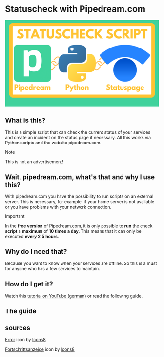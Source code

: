 # Statuscheck with Pipedream.com
![Error](https://github.com/EasyTecRepository/status_pipedream/blob/main/images/Thumbnail_GitHub.png?raw=true)

## What is this?
This is a simple script that can check the current status of your services and create an incident on the status page if necessary.
All this works via Python scripts and the website pipedream.com.

> [!NOTE]
> This is not an advertisement!

## Wait, pipedream.com, what's that and why I use this?
With pipedream.com you have the possibility to run scripts on an external server. This is necessary, for example, if your home server is not available or you have problems with your network connection.

> [!IMPORTANT]
> In the **free version** of Pipedream.com, it is only possible to **run** the check **script** a **maximum** of **10 times a day**. This means that it can only be executed **every 2.5 hours**.

## Why do I need that?
Because you want to know when your services are offline. So this is a must for anyone who has a few services to maintain.

## How do I get it?
Watch this [tutorial on YouTube (german)](https://youtube.com/EasyTec100) or read the following guide.

## The guide

## sources
[Error](https://icons8.com/icon/8122/error) icon by [Icons8](https://icons8.com)

[Fortschrittsanzeige](https://icons8.com/icon/108535/fortschrittsanzeige) icon by [Icons8](https://icons8.com)

